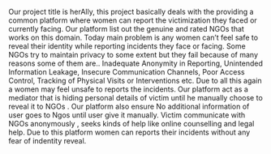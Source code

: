   Our project title is herAlly, this project basically deals with the providing a common platform where women can report the victimization they faced or currently facing. Our platform list out the genuine and rated NGOs that works on this domain.
Today main problem is any women can’t feel safe to reveal their identity while reporting incidents they face or facing.
Some NGOs try to maintain privacy to some extent but they fail because of many reasons some of them are..
Inadequate Anonymity in Reporting, Unintended Information Leakage, Insecure Communication Channels, Poor Access Control, Tracking of Physical Visits or Interventions etc.
Due to all this again a women may feel unsafe to reports the incidents.
Our platform act as a mediator that is hiding personal details of victim until he manually choose to reveal it to NGOs .
Our platform also ensure No additional information of user goes to Ngos until user give it manually.
Victim communicate with NGOs anonymously , seeks kinds of help like online counselling and legal help.
Due to this platform women can reports their incidents without any fear of indentity reveal.
